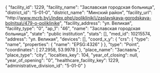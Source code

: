 {
    "facility_id": 1229,
    "facility_name": "Заславская городская больница",
    "district_id": "5-01-0",
    "district_name": "Минский район",
    "facility_url": "http:\/\/www.mcrb.by\/index.php\/polikliniki\/zaslavskaya-gorodskaya-bolnitsa\/479-o-poliklinike",
    "facility_address": "ул. Великая",
    "facility_type": "0",
    "ap_1": "46",
    "name": "Заславская городская больница",
    "state": "public institution",
    "stats": [],
    "med_id": 10215574,
    "address": "ул. Великая",
    "devices": [],
    "coord_x_y": {
        "crs": {
            "type": "name",
            "properties": {
                "name": "EPSG:4326"
            }
        },
        "type": "Point",
        "coordinates": [
            27.2958,
            53.9978
        ]
    },
    "place_name": "Заславль",
    "place_type": "city",
    "localties_key": 104,
    "year_of_closing": null,
    "year_of_opening": "0",
    "healthcare_facility_key": 1229,
    "administrative_division_id": "5-01-0"
}